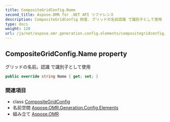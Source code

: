 ```yaml
---
title: CompositeGridConfig.Name
second_title: Aspose.OMR for .NET API リファレンス
description: CompositeGridConfig 財産. グリッドの名前認識 で識別子として使用
type: docs
weight: 120
url: /ja/net/aspose.omr.generation.config.elements/compositegridconfig/name/
---
```

## CompositeGridConfig.Name property

グリッドの名前。認識 で識別子として使用

```csharp
public override string Name { get; set; }
```

### 関連項目

* class [CompositeGridConfig](../)
* 名前空間 [Aspose.OMR.Generation.Config.Elements](../../compositegridconfig/)
* 組み立て [Aspose.OMR](../../../)


